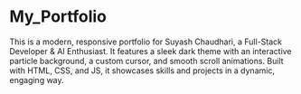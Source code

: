 # My_Portfolio
This is a modern, responsive portfolio for Suyash Chaudhari, a Full-Stack Developer &amp; AI Enthusiast. It features a sleek dark theme with an interactive particle background, a custom cursor, and smooth scroll animations. Built with HTML, CSS, and JS, it showcases skills and projects in a dynamic, engaging way.
